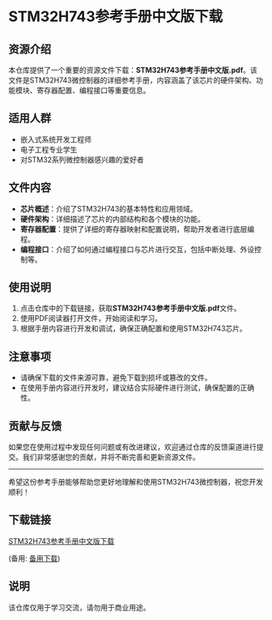 # STM32H743参考手册中文版下载

## 资源介绍

本仓库提供了一个重要的资源文件下载：**STM32H743参考手册中文版.pdf**。该文件是STM32H743微控制器的详细参考手册，内容涵盖了该芯片的硬件架构、功能模块、寄存器配置、编程接口等重要信息。

## 适用人群

- 嵌入式系统开发工程师
- 电子工程专业学生
- 对STM32系列微控制器感兴趣的爱好者

## 文件内容

- **芯片概述**：介绍了STM32H743的基本特性和应用领域。
- **硬件架构**：详细描述了芯片的内部结构和各个模块的功能。
- **寄存器配置**：提供了详细的寄存器映射和配置说明，帮助开发者进行底层编程。
- **编程接口**：介绍了如何通过编程接口与芯片进行交互，包括中断处理、外设控制等。

## 使用说明

1. 点击仓库中的下载链接，获取**STM32H743参考手册中文版.pdf**文件。
2. 使用PDF阅读器打开文件，开始阅读和学习。
3. 根据手册内容进行开发和调试，确保正确配置和使用STM32H743芯片。

## 注意事项

- 请确保下载的文件来源可靠，避免下载到损坏或篡改的文件。
- 在使用手册内容进行开发时，建议结合实际硬件进行测试，确保配置的正确性。

## 贡献与反馈

如果您在使用过程中发现任何问题或有改进建议，欢迎通过仓库的反馈渠道进行提交。我们非常感谢您的贡献，并将不断完善和更新资源文件。

---

希望这份参考手册能够帮助您更好地理解和使用STM32H743微控制器，祝您开发顺利！

## 下载链接
[STM32H743参考手册中文版下载](https://pan.quark.cn/s/e2dd5eb5e135) 

(备用: [备用下载](https://pan.baidu.com/s/1FQgm1h1575i8H0ZrAkkdHw?pwd=1234))

## 说明

该仓库仅用于学习交流，请勿用于商业用途。
